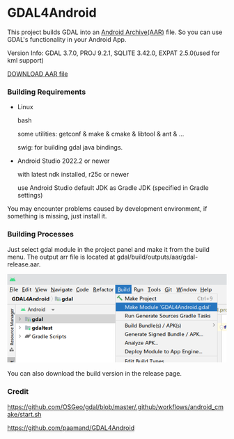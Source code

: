 # GDAL4Android

This project builds GDAL into an [Android Archive(AAR)](https://developer.android.com/studio/projects/android-library) file. So you can use GDAL's functionality in your Android App.

Version Info: GDAL 3.7.0, PROJ 9.2.1, SQLITE 3.42.0, EXPAT 2.5.0(used for kml support)

[DOWNLOAD AAR file](https://github.com/kikitte/GDAL4Android/releases)

### Building Requirements

- Linux

  bash

  some utilities: getconf & make & cmake & libtool & ant & ...

  swig: for building gdal java bindings.

- Android Studio 2022.2 or newer

  with latest ndk installed, r25c or newer

  use Android Studio default JDK as Gradle JDK (specified in Gradle settings)

You may encounter problems caused by development environment, if something is missing, just install it.

### Building Processes

Just select gdal module in the project panel and make it from the build menu. The output arr file is located at gdal/build/outputs/aar/gdal-release.aar.

![make_gdal_module](./screenshots/make_gdal_module.png)

You can also download the build version in the release page.

### Credit

https://github.com/OSGeo/gdal/blob/master/.github/workflows/android_cmake/start.sh

https://github.com/paamand/GDAL4Android

